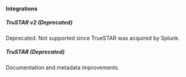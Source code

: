 
#### Integrations

##### TruSTAR v2 (Deprecated)

Deprecated. Not supported since TrueSTAR was acquired by Splunk.
##### TruSTAR (Deprecated)

Documentation and metadata improvements.
